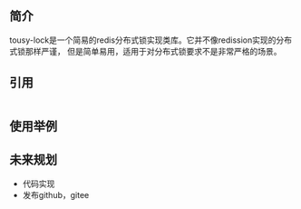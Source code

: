 ## 简介

tousy-lock是一个简易的redis分布式锁实现类库。它并不像redission实现的分布式锁那样严谨，
但是简单易用，适用于对分布式锁要求不是非常严格的场景。

## 引用

```xml

```

## 使用举例

## 未来规划

* 代码实现
* 发布github，gitee